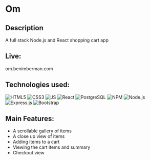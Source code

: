 # Om

## Description
A full stack Node.js and React shopping cart app

## Live:
om.benimberman.com

## Technologies used:
![HTML5](https://upload.wikimedia.org/wikipedia/commons/thumb/6/61/HTML5_logo_and_wordmark.svg/200px-HTML5_logo_and_wordmark.svg.png)
![CSS3](https://upload.wikimedia.org/wikipedia/commons/thumb/d/d5/CSS3_logo_and_wordmark.svg/200px-CSS3_logo_and_wordmark.svg.png)
![JS](https://upload.wikimedia.org/wikipedia/commons/thumb/d/d4/Javascript-shield.svg/200px-Javascript-shield.svg.png)
![React](https://upload.wikimedia.org/wikipedia/commons/thumb/a/a7/React-icon.svg/200px-React-icon.svg.png)
![PostgreSQL](https://upload.wikimedia.org/wikipedia/commons/thumb/2/29/Postgresql_elephant.svg/200px-Postgresql_elephant.svg.png)
![NPM](https://upload.wikimedia.org/wikipedia/commons/thumb/d/db/Npm-logo.svg/200px-Npm-logo.svg.png)
![Node.js](https://upload.wikimedia.org/wikipedia/commons/thumb/d/d9/Node.js_logo.svg/200px-Node.js_logo.svg.png)
![Express.js](https://upload.wikimedia.org/wikipedia/commons/6/64/Expressjs.png)
![Bootstrap](https://upload.wikimedia.org/wikipedia/commons/thumb/b/b2/Bootstrap_logo.svg/200px-Bootstrap_logo.svg.png)

## Main Features:
* A scrollable gallery of items
* A close up view of items
* Adding items to a cart
* Viewing the cart items and summary
* Checkout view

